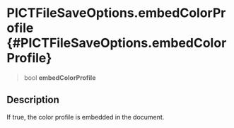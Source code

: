 PICTFileSaveOptions.embedColorProfile {#PICTFileSaveOptions.embedColorProfile}
=====================================

> bool **embedColorProfile**

Description
-----------

If true, the color profile is embedded in the document.
